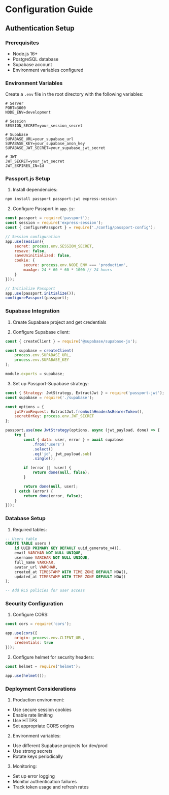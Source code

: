 # Configuration Guide

## Authentication Setup

### Prerequisites
- Node.js 16+
- PostgreSQL database
- Supabase account
- Environment variables configured

### Environment Variables
Create a `.env` file in the root directory with the following variables:

```env
# Server
PORT=3000
NODE_ENV=development

# Session
SESSION_SECRET=your_session_secret

# Supabase
SUPABASE_URL=your_supabase_url
SUPABASE_KEY=your_supabase_anon_key
SUPABASE_JWT_SECRET=your_supabase_jwt_secret

# JWT
JWT_SECRET=your_jwt_secret
JWT_EXPIRES_IN=1d
```

### Passport.js Setup

1. Install dependencies:
```bash
npm install passport passport-jwt express-session
```

2. Configure Passport in `app.js`:
```javascript
const passport = require('passport');
const session = require('express-session');
const { configurePassport } = require('./config/passport-config');

// Session configuration
app.use(session({
    secret: process.env.SESSION_SECRET,
    resave: false,
    saveUninitialized: false,
    cookie: {
        secure: process.env.NODE_ENV === 'production',
        maxAge: 24 * 60 * 60 * 1000 // 24 hours
    }
}));

// Initialize Passport
app.use(passport.initialize());
configurePassport(passport);
```

### Supabase Integration

1. Create Supabase project and get credentials

2. Configure Supabase client:
```javascript
const { createClient } = require('@supabase/supabase-js');

const supabase = createClient(
    process.env.SUPABASE_URL,
    process.env.SUPABASE_KEY
);

module.exports = supabase;
```

3. Set up Passport-Supabase strategy:
```javascript
const { Strategy: JwtStrategy, ExtractJwt } = require('passport-jwt');
const supabase = require('./supabase');

const options = {
    jwtFromRequest: ExtractJwt.fromAuthHeaderAsBearerToken(),
    secretOrKey: process.env.JWT_SECRET
};

passport.use(new JwtStrategy(options, async (jwt_payload, done) => {
    try {
        const { data: user, error } = await supabase
            .from('users')
            .select()
            .eq('id', jwt_payload.sub)
            .single();

        if (error || !user) {
            return done(null, false);
        }

        return done(null, user);
    } catch (error) {
        return done(error, false);
    }
}));
```

### Database Setup

1. Required tables:
```sql
-- Users table
CREATE TABLE users (
    id UUID PRIMARY KEY DEFAULT uuid_generate_v4(),
    email VARCHAR NOT NULL UNIQUE,
    username VARCHAR NOT NULL UNIQUE,
    full_name VARCHAR,
    avatar_url VARCHAR,
    created_at TIMESTAMP WITH TIME ZONE DEFAULT NOW(),
    updated_at TIMESTAMP WITH TIME ZONE DEFAULT NOW()
);

-- Add RLS policies for user access
```

### Security Configuration

1. Configure CORS:
```javascript
const cors = require('cors');

app.use(cors({
    origin: process.env.CLIENT_URL,
    credentials: true
}));
```

2. Configure helmet for security headers:
```javascript
const helmet = require('helmet');

app.use(helmet());
```

### Deployment Considerations

1. Production environment:
- Use secure session cookies
- Enable rate limiting
- Use HTTPS
- Set appropriate CORS origins

2. Environment variables:
- Use different Supabase projects for dev/prod
- Use strong secrets
- Rotate keys periodically

3. Monitoring:
- Set up error logging
- Monitor authentication failures
- Track token usage and refresh rates 
